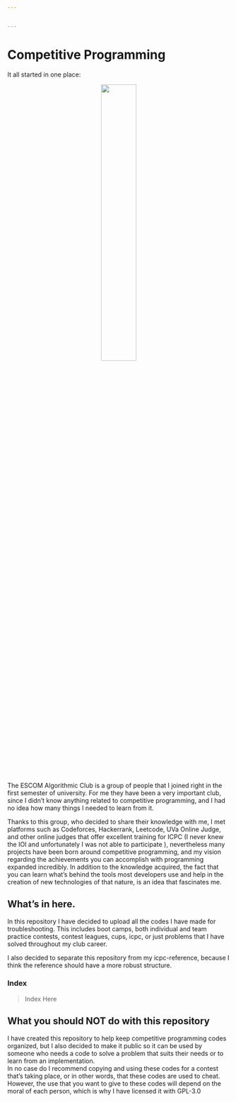 ```yaml
---


---
```


<h1 id="competitive-programming">Competitive Programming</h1>
<p>It all started in one place:</p>
<center><img src="http://enya.codes/gitassets/competitiveProgramming/logo_huron_circular.png" width="40%"></center>
<p>The ESCOM Algorithmic Club is a group of people that I joined right in the first semester of university. For me they have been a very important club, since I didn’t know anything related to competitive programming, and I had no idea how many things I needed to learn from it.</p>
<p>Thanks to this group, who decided to share their knowledge with me, I met platforms such as Codeforces, Hackerrank, Leetcode, UVa Online Judge, and other online judges that offer excellent training for ICPC (I never knew the IOI and unfortunately I was not able to participate ), nevertheless many projects have been born around competitive programming, and my vision regarding the achievements you can accomplish with programming expanded incredibly. In addition to the knowledge acquired, the fact that you can learn what’s behind the tools most developers use and help in the creation of new technologies of that nature, is an idea that fascinates me.</p>
<h2 id="whats-in-here.">What’s in here.</h2>
<p>In this repository I have decided to upload all the codes I have made for troubleshooting. This includes boot camps, both individual and team practice contests, contest leagues, cups, icpc, or just problems that I have solved throughout my club career.</p>
<p>I also decided to separate this repository from my icpc-reference, because I think the reference should have a more robust structure.</p>
<h3 id="index">Index</h3>
<blockquote>
<p>Index Here</p>
</blockquote>
<h2 id="what-you-should-not-do-with-this-repository">What you should NOT do with this repository</h2>
<p>I have created this repository to help keep competitive programming codes organized, but I also decided to make it public so it can be used by someone who needs a code to solve a problem that suits their needs or to learn from an implementation.<br>
In no case do I recommend copying and using these codes for a contest that’s taking place, or in other words, that these codes are used to cheat.<br>
However, the use that you want to give to these codes will depend on the moral of each person, which is why I have licensed it with GPL-3.0</p>

